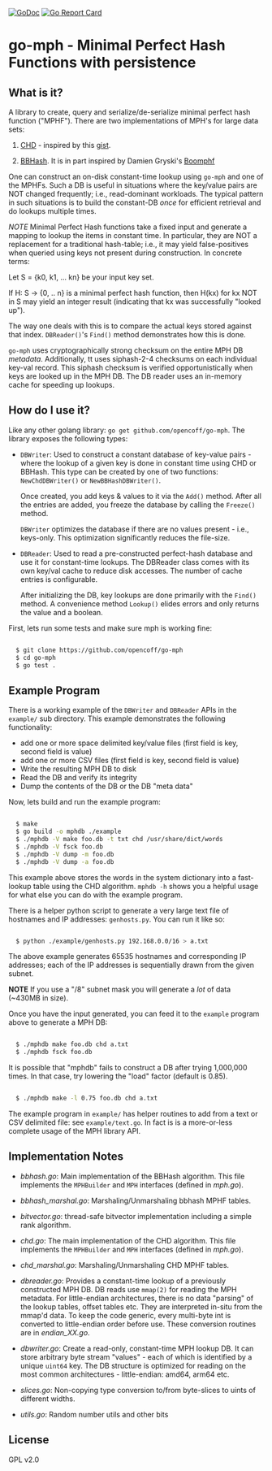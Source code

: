 [![GoDoc](https://godoc.org/github.com/opencoff/go-mph?status.svg)](https://godoc.org/github.com/opencoff/go-mph)
[![Go Report Card](https://goreportcard.com/badge/github.com/opencoff/go-mph)](https://goreportcard.com/report/github.com/opencoff/go-mph)

# go-mph - Minimal Perfect Hash Functions with persistence

## What is it?
A library to create, query and serialize/de-serialize minimal perfect hash function ("MPHF").
There are two implementations of MPH's for large data sets:

1. [CHD](http://cmph.sourceforge.net/papers/esa09.pdf) -
   inspired by this [gist](https://gist.github.com/pervognsen/b21f6dd13f4bcb4ff2123f0d78fcfd17).

2. [BBHash](https://arxiv.org/abs/1702.03154). It is in part inspired by
   Damien Gryski's [Boomphf](https://github.com/dgryski/go-boomphf)

One can construct an on-disk constant-time lookup using `go-mph` and
one of the MPHFs.  Such a DB is useful in situations
where the key/value pairs are NOT changed frequently; i.e.,
read-dominant workloads. The typical pattern in such situations is
to build the constant-DB _once_ for efficient retrieval and do
lookups multiple times.

*NOTE* Minimal Perfect Hash functions take a fixed input and
generate a mapping to lookup the items in constant time. In
particular, they are NOT a replacement for a traditional hash-table;
i.e., it may yield false-positives when queried using keys not
present during construction. In concrete terms:

   Let S = {k0, k1, ... kn}  be your input key set.

   If H: S -> {0, .. n} is a minimal perfect hash function, then
   H(kx) for kx NOT in S may yield an integer result (indicating
   that kx was successfully "looked up").

The way one deals with this is to compare the actual keys stored
against that index. `DBReader()`'s `Find()` method demonstrates how
this is done.

`go-mph` uses cryptographically strong checksum on the entire MPH DB *metadata*.
Additionally, tt uses siphash-2-4 checksums on each individual key-val 
record. This siphash checksum is verified opportunistically when keys
are looked up in the MPH DB.  The DB reader uses
an in-memory cache for speeding up lookups.



## How do I use it?
Like any other golang library: `go get github.com/opencoff/go-mph`.
The library exposes the following types:

* `DBWriter`: Used to construct a constant database of key-value
  pairs - where the lookup of a given key is done in constant time
  using CHD or BBHash. This type can be created by one of two
  functions: `NewChdDBWriter()` or `NewBBHashDBWriter()`.

  Once created, you add keys & values to it via the `Add()` method.
  After all the entries are added, you freeze the database by
  calling the `Freeze()` method.

  `DBWriter` optimizes the database if there are no values present -
  i.e., keys-only. This optimization significantly reduces the
  file-size.

* `DBReader`: Used to read a pre-constructed perfect-hash database and
  use it for constant-time lookups. The DBReader class comes with its
  own key/val cache to reduce disk accesses. The number of cache
  entries is configurable.

  After initializing the DB, key lookups are done primarily with the
  `Find()` method. A convenience method `Lookup()` elides errors and
  only returns the value and a boolean.

First, lets run some tests and make sure mph is working fine:

```sh

  $ git clone https://github.com/opencoff/go-mph
  $ cd go-mph
  $ go test .

```

## Example Program
There is a working example of the `DBWriter` and `DBReader` APIs in 
the `example/` sub directory. This example demonstrates the following
functionality:

- add one or more space delimited key/value files (first field is key, second
  field is value)
- add one or more CSV files (first field is key, second field is value)
- Write the resulting MPH DB to disk
- Read the DB and verify its integrity
- Dump the contents of the DB or the DB "meta data"

Now, lets build and run the example program:
```sh

  $ make
  $ go build -o mphdb ./example
  $ ./mphdb -V make foo.db -t txt chd /usr/share/dict/words
  $ ./mphdb -V fsck foo.db
  $ ./mphdb -V dump -m foo.db
  $ ./mphdb -V dump -a foo.db
```

This example above stores the words in the system dictionary into
a fast-lookup table using the CHD algorithm. `mphdb -h` shows you a helpful usage for what
else you can do with the example program.

There is a helper python script to generate a very large text file of
hostnames and IP addresses: `genhosts.py`. You can run it like so:

```sh

  $ python ./example/genhosts.py 192.168.0.0/16 > a.txt
```

The above example generates 65535 hostnames and corresponding IP addresses; each of the
IP addresses is sequentially drawn from the given subnet.

**NOTE** If you use a "/8" subnet mask you will generate a _lot_ of data (~430MB in size).

Once you have the input generated, you can feed it to the `example` program above to generate
a MPH DB:
```sh

  $ ./mphdb make foo.db chd a.txt
  $ ./mphdb fsck foo.db
```

It is possible that "mphdb" fails to construct a DB after trying 1,000,000 times. In that case,
try lowering the "load" factor (default is 0.85).

```sh

  $ ./mphdb make -l 0.75 foo.db chd a.txt
```

The example program in `example/` has helper routines to add from a
text or CSV delimited file: see `example/text.go`. In fact is is a more-or-less complete
usage of the MPH library API.

## Implementation Notes

* *bbhash.go*: Main implementation of the BBHash algorithm. This
  file implements the `MPHBuilder` and `MPH` interfaces (defined in
  *mph.go*).

* *bbhash_marshal.go*: Marshaling/Unmarshaling bbhash MPHF tables.

* *bitvector.go*: thread-safe bitvector implementation including a
  simple rank algorithm.

* *chd.go*: The main implementation of the CHD algorithm. This
  file implements the `MPHBuilder` and `MPH` interfaces (defined in
  *mph.go*).

* *chd_marshal.go*: Marshaling/Unmarshaling CHD MPHF tables.

* *dbreader.go*: Provides a constant-time lookup of a previously
  constructed MPH DB. DB reads use `mmap(2)` for reading the MPH
  metadata.  For little-endian architectures, there is no data
  "parsing" of the lookup tables, offset tables etc. They are 
  interpreted in-situ from the mmap'd data. To keep the code
  generic, every multi-byte int is converted to little-endian order
  before use. These conversion routines are in *endian_XX.go*.

* *dbwriter.go*: Create a read-only, constant-time MPH lookup DB. It 
  can store arbitrary byte stream "values" - each of which is
  identified by a unique `uint64` key. The DB structure is optimized
  for reading on the most common architectures - little-endian:
  amd64, arm64 etc.

* *slices.go*: Non-copying type conversion to/from byte-slices to
  uints of different widths.

* *utils.go*: Random number utils and other bits

## License
GPL v2.0
